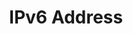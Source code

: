 ---
title: IPv6 Address
position_number: 3.1
type: get
description: Get your IPv6 address.
parameters:
content_markdown: |-
left_code_blocks:
  - code_block: |-
       get_ipv6=$(wget "http://ip6.me/api" -qO- | cut -c6-)
       corrected_ipv6=${get_ipv6::-44}

       echo $corrected_ipv6
    title: Bash
    language: bash
right_code_blocks:
  - code_block: |-
        2001:db8::::ff00:42:8329
    title: Response
    language: JavaScript
---
